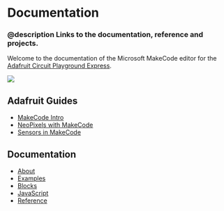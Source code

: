 # Documentation

### @description Links to the documentation, reference and projects.

Welcome to the documentation of the Microsoft MakeCode editor
for the [Adafruit Circuit Playground Express](https://www.adafruit.com/product/3333).

![](https://cdn-shop.adafruit.com/970x728/3333-04.jpg)

## Adafruit Guides

* [MakeCode Intro](https://learn.adafruit.com/makecode)
* [NeoPixels with MakeCode](https://learn.adafruit.com/neopixels-with-makecode)
* [Sensors in MakeCode](https://learn.adafruit.com/sensors-in-makecode)

## Documentation

* [About](/about)
* [Examples](/examples)
* [Blocks](/blocks)
* [JavaScript](/javascript)
* [Reference](/reference)